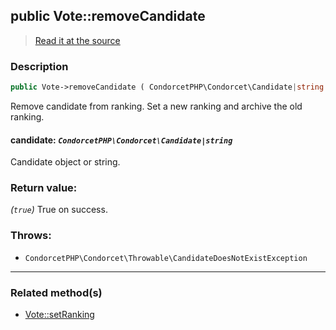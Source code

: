 ## public Vote::removeCandidate

> [Read it at the source](https://github.com/julien-boudry/Condorcet/blob/master/src/Vote.php#L521)

### Description    

```php
public Vote->removeCandidate ( CondorcetPHP\Condorcet\Candidate|string $candidate ): true
```

Remove candidate from ranking. Set a new ranking and archive the old ranking.
    

#### **candidate:** *```CondorcetPHP\Condorcet\Candidate|string```*   
Candidate object or string.    


### Return value:   

*(```true```)* True on success.



### Throws:   

* ```CondorcetPHP\Condorcet\Throwable\CandidateDoesNotExistException```

---------------------------------------

### Related method(s)      

* [Vote::setRanking](/Docs/ApiReferences/Vote%20Class/public%20Vote--setRanking.md)    

